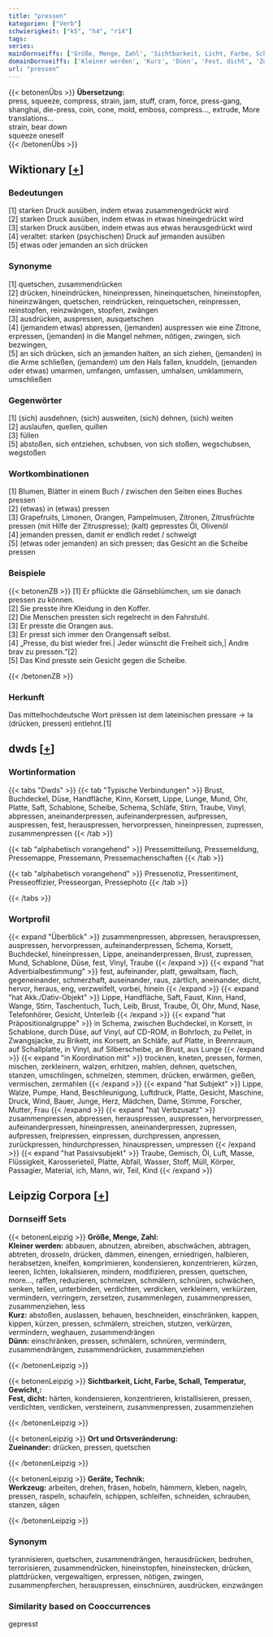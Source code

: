 ```yaml
---
title: "pressen"
kategorien: ["Verb"]
schwierigkeit: ["k5", "h4", "r14"]
tags:
series:
mainDornseiffs: ['Größe, Menge, Zahl', 'Sichtbarkeit, Licht, Farbe, Schall, Temperatur, Gewicht,', 'Ort und Ortsveränderung', 'Geräte, Technik']
domainDornseiffs: ['Kleiner werden', 'Kurz', 'Dünn', 'Fest, dicht', 'Zueinander', 'Werkzeug']
url: "pressen"
---
```


{{< betonenÜbs >}}
**Übersetzung:**  
press, squeeze, compress, strain, jam, stuff, cram, force, press-gang, shanghai, die-press, coin, cone, mold, emboss, compress..., extrude, More translations...  
strain, bear down  
squeeze  oneself  
{{< /betonenÜbs >}}

## Wiktionary [[+](https://de.wiktionary.org/wiki/pressen)]

### Bedeutungen
[1] starken Druck ausüben, indem etwas zusammengedrückt wird  
[2] starken Druck ausüben, indem etwas in etwas hineingedrückt wird  
[3] starken Druck ausüben, indem etwas aus etwas herausgedrückt wird  
[4] veraltet: starken (psychischen) Druck auf jemanden ausüben  
[5] etwas oder jemanden an sich drücken  

### Synonyme
[1] quetschen, zusammendrücken  
[2] drücken, hineindrücken, hineinpressen, hineinquetschen, hineinstopfen, hineinzwängen, quetschen, reindrücken, reinquetschen, reinpressen, reinstopfen, reinzwängen, stopfen, zwängen  
[3] ausdrücken, auspressen, ausquetschen  
[4] (jemandem etwas) abpressen, (jemanden) auspressen wie eine Zitrone, erpressen, (jemanden) in die Mangel nehmen, nötigen, zwingen, sich bezwingen,  
[5] an sich drücken, sich an jemanden halten, an sich ziehen, (jemanden) in die Arme schließen, (jemandem) um den Hals fallen, knuddeln, (jemanden oder etwas) umarmen, umfangen, umfassen, umhalsen, umklammern, umschließen  

### Gegenwörter
[1] (sich) ausdehnen, (sich) ausweiten, (sich) dehnen, (sich) weiten  
[2] auslaufen, quellen, quillen  
[3] füllen  
[5] abstoßen, sich entziehen, schubsen, von sich stoßen, wegschubsen, wegstoßen  

### Wortkombinationen
[1] Blumen, Blätter in einem Buch / zwischen den Seiten eines Buches pressen  
[2] (etwas) in (etwas) pressen  
[3] Grapefruits, Limonen, Orangen, Pampelmusen, Zitronen, Zitrusfrüchte pressen (mit Hilfe der Zitruspresse); (kalt) gepresstes Öl, Olivenöl  
[4] jemanden pressen, damit er endlich redet / schweigt  
[5] (etwas oder jemanden) an sich pressen; das Gesicht an die Scheibe pressen  

### Beispiele
{{< betonenZB >}}
[1] Er pflückte die Gänseblümchen, um sie danach pressen zu können.  
[2] Sie presste ihre Kleidung in den Koffer.  
[2] Die Menschen pressten sich regelrecht in den Fahrstuhl.  
[3] Er presste die Orangen aus.  
[3] Er presst sich immer den Orangensaft selbst.  
[4] „Presse, du bist wieder frei.| Jeder wünscht die Freiheit sich,| Andre brav zu pressen.“[2]  
[5] Das Kind presste sein Gesicht gegen die Scheibe.  

{{< /betonenZB >}}
### Herkunft
Das mittelhochdeutsche Wort prëssen ist dem lateinischen pressare → la (drücken, pressen) entlehnt.[1]  



## dwds [[+](https://www.dwds.de/wb/pressen)]

### Wortinformation
{{< tabs "Dwds" >}}
{{< tab "Typische Verbindungen" >}}
Brust, Buchdeckel, Düse, Handfläche, Kinn, Korsett, Lippe, Lunge, Mund, Ohr, Platte, Saft, Schablone, Scheibe, Schema, Schläfe, Stirn, Traube, Vinyl, abpressen, aneinanderpressen, aufeinanderpressen, aufpressen, auspressen, fest, herauspressen, hervorpressen, hineinpressen, zupressen, zusammenpressen
{{< /tab >}}

{{< tab "alphabetisch vorangehend" >}}
Pressemitteilung, Pressemeldung, Pressemappe, Pressemann, Pressemachenschaften
{{< /tab >}}

{{< tab "alphabetisch vorangehend" >}}
Pressenotiz, Pressentiment, Presseoffizier, Presseorgan, Pressephoto
{{< /tab >}}

{{< /tabs >}}

### Wortprofil
{{< expand "Überblick" >}} zusammenpressen, abpressen, herauspressen, auspressen, hervorpressen, aufeinanderpressen, Schema, Korsett, Buchdeckel, hineinpressen, Lippe, aneinanderpressen, Brust, zupressen, Mund, Schablone, Düse, fest, Vinyl, Traube {{< /expand >}}
{{< expand "hat Adverbialbestimmung" >}} fest, aufeinander, platt, gewaltsam, flach, gegeneinander, schmerzhaft, auseinander, raus, zärtlich, aneinander, dicht, hervor, heraus, eng, verzweifelt, vorbei, hinein {{< /expand >}}
{{< expand "hat Akk./Dativ-Objekt" >}} Lippe, Handfläche, Saft, Faust, Kinn, Hand, Wange, Stirn, Taschentuch, Tuch, Leib, Brust, Traube, Öl, Ohr, Mund, Nase, Telefonhörer, Gesicht, Unterleib {{< /expand >}}
{{< expand "hat Präpositionalgruppe" >}} in Schema, zwischen Buchdeckel, in Korsett, in Schablone, durch Düse, auf Vinyl, auf CD-ROM, in Bohrloch, zu Pellet, in Zwangsjacke, zu Brikett, ins Korsett, an Schläfe, auf Platte, in Brennraum, auf Schallplatte, in Vinyl, auf Silberscheibe, an Brust, aus Lunge {{< /expand >}}
{{< expand "in Koordination mit" >}} trocknen, kneten, pressen, formen, mischen, zerkleinern, walzen, erhitzen, mahlen, dehnen, quetschen, stanzen, umschlingen, schmelzen, stemmen, drücken, erwärmen, gießen, vermischen, zermahlen {{< /expand >}}
{{< expand "hat Subjekt" >}} Lippe, Walze, Pumpe, Hand, Beschleunigung, Luftdruck, Platte, Gesicht, Maschine, Druck, Wind, Bauer, Junge, Herz, Mädchen, Dame, Stimme, Forscher, Mutter, Frau {{< /expand >}}
{{< expand "hat Verbzusatz" >}} zusammenpressen, abpressen, herauspressen, auspressen, hervorpressen, aufeinanderpressen, hineinpressen, aneinanderpressen, zupressen, aufpressen, freipressen, einpressen, durchpressen, anpressen, zurückpressen, hindurchpressen, hinauspressen, umpressen {{< /expand >}}
{{< expand "hat Passivsubjekt" >}} Traube, Gemisch, Öl, Luft, Masse, Flüssigkeit, Karosserieteil, Platte, Abfall, Wasser, Stoff, Müll, Körper, Passagier, Material, ich, Mann, wir, Teil, Kind {{< /expand >}}

## Leipzig Corpora [[+](https://corpora.uni-leipzig.de/en/res?word=pressen&corpusId=deu_newscrawl-public_2018)]

### Dornseiff Sets
{{< betonenLeipzig >}}
**Größe, Menge, Zahl:**  
**Kleiner werden:** abbauen, abnutzen, abreiben, abschwächen, abtragen, abtreten, drosseln, drücken, dämmen, einengen, erniedrigen, halbieren, herabsetzen, kneifen, komprimieren, kondensieren, konzentrieren, kürzen, leeren, lichten, lokalisieren, mindern, modifizieren, pressen, quetschen, more..., raffen, reduzieren, schmelzen, schmälern, schnüren, schwächen, senken, teilen, unterbinden, verdichten, verdicken, verkleinern, verkürzen, vermindern, verringern, zersetzen, zusammenlegen, zusammenpressen, zusammenziehen, less  
**Kurz:** abstoßen, auslassen, behauen, beschneiden, einschränken, kappen, kippen, kürzen, pressen, schmälern, streichen, stutzen, verkürzen, vermindern, weghauen, zusammendrängen  
**Dünn:** einschränken, pressen, schmälern, schnüren, vermindern, zusammendrängen, zusammendrücken, zusammenziehen  

{{< /betonenLeipzig >}}


{{< betonenLeipzig >}}
**Sichtbarkeit, Licht, Farbe, Schall, Temperatur, Gewicht,:**  
**Fest, dicht:** härten, kondensieren, konzentrieren, kristallisieren, pressen, verdichten, verdicken, versteinern, zusammenpressen, zusammenziehen  

{{< /betonenLeipzig >}}


{{< betonenLeipzig >}}
**Ort und Ortsveränderung:**  
**Zueinander:** drücken, pressen, quetschen  

{{< /betonenLeipzig >}}


{{< betonenLeipzig >}}
**Geräte, Technik:**  
**Werkzeug:** arbeiten, drehen, fräsen, hobeln, hämmern, kleben, nageln, pressen, raspeln, schaufeln, schippen, schleifen, schneiden, schrauben, stanzen, sägen  

{{< /betonenLeipzig >}}

### Synonym
tyrannisieren, quetschen, zusammendrängen, herausdrücken, bedrohen, terrorisieren, zusammendrücken, hineinstopfen, hineinstecken, drücken, plattdrücken, vergewaltigen, erpressen, nötigen, zwingen, zusammenpferchen, herauspressen, einschnüren, ausdrücken, einzwängen


### Similarity based on Cooccurrences
gepresst

